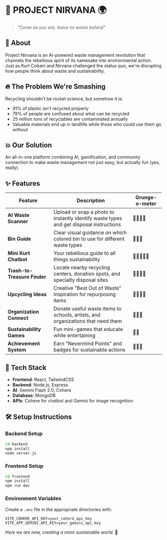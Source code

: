 # 🎸 PROJECT NIRVANA 🌍
> *"Come as you are, leave no waste behind"*

## 🌟 About
Project Nirvana is an AI-powered waste management revolution that channels the rebellious spirit of its namesake into environmental action. Just as Kurt Cobain and Nirvana challenged the status quo, we're disrupting how people think about waste and sustainability.

## 🔥 The Problem We're Smashing
Recycling shouldn't be rocket science, but somehow it is:
- 91% of plastic isn't recycled properly
- 79% of people are confused about what can be recycled
- 25 million tons of recyclables are contaminated annually
- Valuable materials end up in landfills while those who could use them go without

## 💥 Our Solution
An all-in-one platform combining AI, gamification, and community connection to make waste management not just easy, but actually fun (yes, really).

## ✨ Features

| Feature | Description | Grunge-o-meter |
|---------|-------------|----------------|
| **AI Waste Scanner** | Upload or snap a photo to instantly identify waste types and get disposal instructions | 🎸🎸🎸🎸 |
| **Bin Guide** | Clear visual guidance on which colored bin to use for different waste types | 🎸🎸🎸 |
| **Mini Kurt Chatbot** | Your rebellious guide to all things sustainability | 🎸🎸🎸🎸🎸 |
| **Trash-to-Treasure Finder** | Locate nearby recycling centers, donation spots, and specialty disposal sites | 🎸🎸🎸🎸 |
| **Upcycling Ideas** | Creative "Best Out of Waste" inspiration for repurposing items | 🎸🎸🎸🎸 |
| **Organization Connect** | Donate useful waste items to schools, artists, and organizations that need them | 🎸🎸🎸 |
| **Sustainability Games** | Fun mini-games that educate while entertaining | 🎸🎸 |
| **Achievement System** | Earn "Nevermind Points" and badges for sustainable actions | 🎸🎸🎸 |

## 🚀 Tech Stack
- **Frontend**: React, TailwindCSS
- **Backend**: Node.js, Express
- **AI**: Gemini Flash 2.0, Cohere
- **Database**: MongoDB
- **APIs**: Cohere for chatbot and Gemini for image recognition

## 🛠️ Setup Instructions

### Backend Setup
```bash
cd backend
npm install
node server.js
```

### Frontend Setup
```bash
cd frontend
npm install
npm run dev
```

### Environment Variables
Create a `.env` file in the appropriate directories with:
```
VITE_COHERE_API_KEY=your_cohere_api_key
VITE_APP_GEMINI_API_KEY=your_gemini_api_key
```

*Here we are now, creating a more sustainable world.* 🌱
